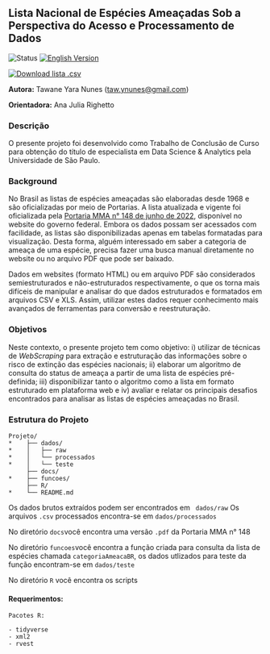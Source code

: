 ## Lista Nacional de Espécies Ameaçadas Sob a Perspectiva do Acesso e Processamento de Dados


![Status](https://img.shields.io/badge/Status-Em%20andamento-green)  [![English Version](https://img.shields.io/badge/English%20Version-Here!-9cf)](README.en.md)

[![Download lista .csv](https://img.shields.io/badge/Download%20da%20lista%20em%20.csv-Clique%20aqui!-important)](dados/processados/lista_especies_ameacadas_P148.csv)


**Autora:** Tawane Yara Nunes (taw.ynunes@gmail.com)           

**Orientadora:** Ana Julia Righetto


### Descrição

O presente projeto foi desenvolvido como Trabalho de Conclusão de Curso para obtenção do título de especialista em Data Science & Analytics pela Universidade de São Paulo.


### Background

No Brasil as listas de espécies ameaçadas são elaboradas desde 1968 e são oficializadas por meio de Portarias. A lista atualizada e vigente foi oficializada pela [Portaria MMA n° 148 de junho de 2022](https://www.in.gov.br/en/web/dou/-/portaria-mma-n-148-de-7-de-junho-de-2022-406272733), disponível no website do governo federal. Embora os dados possam ser acessados com facilidade, as listas são disponibilizadas apenas em tabelas formatadas para visualização. Desta forma, alguém interessado em saber a categoria de ameaça de uma espécie, precisa fazer uma busca manual diretamente no website ou no arquivo PDF que pode ser baixado.

Dados em websites (formato HTML) ou em arquivo PDF são considerados semiestruturados e não-estruturados respectivamente, o que os torna mais difíceis de manipular e analisar do que dados estruturados e formatados em arquivos CSV e XLS. Assim, utilizar estes dados requer conhecimento mais avançados de ferramentas para conversão e reestruturação.

### Objetivos

Neste contexto, o presente projeto tem como objetivo: i) utilizar de técnicas de *WebScraping* para extração e estruturação das informações sobre o risco de extinção das espécies nacionais; ii) elaborar um algoritmo de consulta do status de ameaça a partir de uma lista de espécies pré-definida; iii) disponibilizar tanto o algoritmo como a lista em formato estruturado em plataforma web e iv) avaliar e relatar os principais desafios encontrados para analisar as listas de espécies ameaçadas no Brasil.

### Estrutura do Projeto

```
Projeto/
*    ├── dados/
*    │   ├── raw
*    │   └── processados
*    │   └── teste
     ├── docs/
*    ├── funcoes/
     ├── R/
*    └── README.md
```

Os dados brutos extraídos podem ser encontrados em ``` dados/raw```
Os arquivos ```.csv``` processados encontra-se em ```dados/processados```

No diretório ```docs```você encontra uma versão ```.pdf``` da Portaria MMA n° 148

No diretório ```funcoes```você encontra a função criada para consulta da lista de espécies
chamada ```categoriaAmeacaBR```, os dados utlizados para teste da função encontram-se em ```dados/teste```

No diretório ```R``` você encontra os scripts


#### Requerimentos:

```
Pacotes R:

- tidyverse
- xml2
- rvest
```
